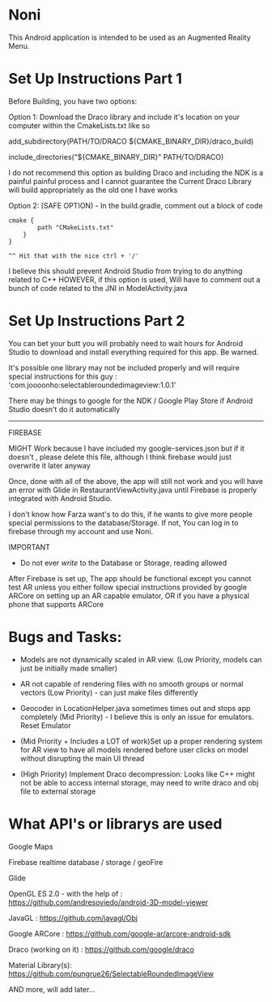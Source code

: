 # Noni
This Android application is intended to be used as an Augmented Reality Menu.
# Set Up Instructions Part 1
Before Building, you have two options:

Option 1: Download the Draco library and include it's location on your computer
within the CmakeLists.txt like so


add_subdirectory(PATH/TO/DRACO
                 ${CMAKE_BINARY_DIR}/draco_build)

include_directories("${CMAKE_BINARY_DIR}" PATH/TO/DRACO)

I do not recommend this option as building Draco and including the NDK is a painful
painful process and I cannot guarantee the Current Draco Library will build appropriately as the old one I have works

Option 2: (SAFE OPTION) - In the build.gradle, comment out a block of code

    cmake {
            path "CMakeLists.txt"
        }
    }

    ^^ Hit that with the nice ctrl + '/'

I believe this should prevent Android Studio from trying to do anything related to C++
HOWEVER, if this option is used, Will have to comment out a bunch of code related to the JNI in ModelActivity.java

# Set Up Instructions Part 2
You can bet your butt you will probably need to wait hours for Android Studio to download and install
everything required for this app. Be warned.

It's possible one library may not be included properly and will require special instructions for this guy : 'com.joooonho:selectableroundedimageview:1.0.1'

There may be things to google for the NDK / Google Play Store if Android Studio doesn't do it automatically

-------------------------------------

FIREBASE

MIGHT Work because I have included my  google-services.json but if it doesn't , please delete this file, although I think firebase would just overwrite it later anyway

Once, done with all of the above, the app will still not work and you will have an error with Glide in RestaurantViewActivity.java
until Firebase is properly integrated with Android Studio.

I don't know how Farza want's to do this, if he wants to give more people special permissions to the database/Storage.
If not, You can log in to firebase through my account and use Noni.

IMPORTANT
- Do not ever *write* to the Database or Storage, reading allowed

After Firebase is set up, The app should be functional except you cannot test AR
unless you either follow special instructions provided by google ARCore on setting up
an AR capable emulator, OR if you have a physical phone that supports ARCore

# Bugs and Tasks:
- Models are not dynamically scaled in AR view. (Low Priority, models can just be initially made smaller)

- AR not capable of rendering files with no smooth groups or normal vectors
(Low Priority) - can just make files differently

- Geocoder in LocationHelper.java sometimes times out and stops app completely
(Mid Priority) - I believe this is only an issue for emulators. Reset Emulator

- (Mid Priority + Includes a LOT of work)Set up a proper rendering system for AR view to have all models rendered
before user clicks on model without disrupting the main UI thread

- (High Priority) Implement Draco decompression:
Looks like C++ might not be able to access internal storage, may need to write draco and obj file to external storage


# What API's or librarys are used
Google Maps

Firebase realtime database / storage  / geoFire

Glide

OpenGL ES 2.0 - with the help of : https://github.com/andresoviedo/android-3D-model-viewer

JavaGL                           : https://github.com/javagl/Obj

Google ARCore                    : https://github.com/google-ar/arcore-android-sdk

Draco (working on it)            : https://github.com/google/draco

Material Library(s):
https://github.com/pungrue26/SelectableRoundedImageView

AND more, will add later...